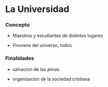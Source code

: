 # La Universidad
### Concepto

- Maestros y estudiantes de distintos lugares

- Proviene del universo, todos

  

###  Finalidades

- salvacion de las almas

- organizacion de la sociedad cristiana
<!--stackedit_data:
eyJoaXN0b3J5IjpbMTUyODQxMjk3Ml19
-->